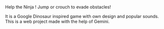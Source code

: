 Help the Ninja !
Jump or crouch to evade obstacles!

It is a Google Dinosaur inspired game with own design and popular sounds.
This is a web project made with the help of Gemini.
